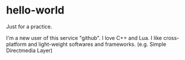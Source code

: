 # hello-world
Just for a practice.

I'm a new user of this service "github".
I love C++ and Lua.
I like cross-platform and light-weight softwares and frameworks.
(e.g. Simple Directmedia Layer)
